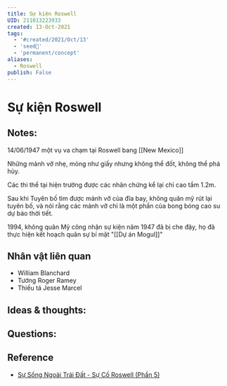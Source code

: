 ```yaml
---
title: Sự kiện Roswell
UID: 211013223933
created: 13-Oct-2021
tags:
  - '#created/2021/Oct/13'
  - 'seed🥜'
  - 'permanent/concept'
aliases:
  - Roswell
publish: False
---
```

# Sự kiện Roswell

## Notes:
14/06/1947 một vụ va chạm tại Roswell bang [[New Mexico]]

Những mảnh vỡ nhẹ, mỏng như giấy nhưng không thể đốt, không thể phá hủy.

Các thi thể tại hiện trường được các nhân chứng kể lại chỉ cao tầm 1.2m.

Sau khi Tuyên bố tìm được mảnh vỡ của đĩa bay, không quân mỹ rút lại tuyên bố, và nói rằng các mảnh vỡ chỉ là một phần của bong bóng cao su dự báo thời tiết.

1994, không quân Mỹ công nhận sự kiện năm 1947 đã bị che đậy, họ đã thực hiện kết hoạch quân sự bí mật "[[Dự án Mogul]]"

## Nhân vật liên quan
-   William Blanchard
-   Tướng Roger Ramey
-   Thiếu tá Jesse Marcel

## Ideas & thoughts:

## Questions:

## Reference
- [Sự Sống Ngoài Trái Đất - Sự Cố Roswell (Phần 5)](https://www.youtube.com/watch?v=Z9RVXXHxKTE&t=10s)
